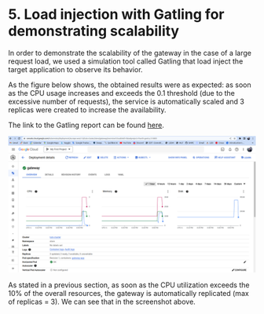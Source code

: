 # 5. Load injection with Gatling for demonstrating scalability
In order to demonstrate the scalability of the gateway in the case of a large request load, we used a simulation tool called Gatling that load inject the target application to observe its behavior.

As the figure below shows, the obtained results were as expected: as soon as the CPU usage increases and exceeds the 0.1 threshold (due to the excessive number of requests), the service is automatically scaled and 3 replicas were created to increase the availability.

The link to the Gatling report can be found [here](/report/index.html).

![gatling](./imgs/7.scalability.png)

As stated in a previous section, as soon as the CPU utilization exceeds the 10% of the overall resources, the gateway is automatically replicated (max of replicas = 3). We can see that in the screenshot above.
